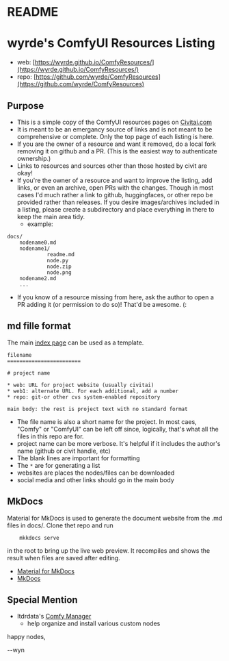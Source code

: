 README
========================

# wyrde's ComfyUI Resources Listing

* web: [https://wyrde.github.io/ComfyResources/](https://wyrde.github.io/ComfyResources/)
* repo: [https://github.com/wyrde/ComfyResources](https://github.com/wyrde/ComfyResources)

## Purpose

* This is a simple copy of the ComfyUI resources pages on [Civitai.com](https://civitai.com/tag/comfyui)
* It is meant to be an emergancy source of links and is not meant to be comprehensive or complete. Only the top page of each listing is here.
* If you are the owner of a resource and want it removed, do a local fork removing it on github and a PR. (This is the easiest way to authenticate ownership.)
* Links to resources and sources other than those hosted by civit are okay! 
* If you're the owner of a resource and want to improve the listing, add links, or even an archive, open PRs with the changes. Though in most cases I'd much rather a link to github, huggingfaces, or other repo be provided rather than releases. If you desire images/archives included in a listing, please create a subdirectory and place everything in there to keep the main area tidy.
  * example:

```
docs/
	nodename0.md
    nodename1/
             readme.md
             node.py
             node.zip
             node.png
	nodename2.md
	...
```

* If you know of a resource missing from here, ask the author to open a PR adding it (or permission to do so)! That'd be awesome. (:

##  md fille format

The main [index page](https://wyrde.github.io/ComfyResources/) can be used as a template. 

```
filename
========================

# project name

* web: URL for project website (usually civitai)
* web1: alternate URL. For each additional, add a number
* repo: git-or other cvs system-enabled repository

main body: the rest is project text with no standard format
```

* The file name is also a short name for the project. In most caes, "Comfy" or "ComfyUI" can be left off since, logically, that's what all the files in this repo are for.
* project name can be more verbose. It's helpful if it includes the author's name (github or civit handle, etc)
* The blank lines are important for formatting
* The `*` are for generating a list
* websites are places the nodes/files can be downloaded
* social media and other links should go in the main body

## MkDocs

Material for MkDocs is used to generate the document website from the .md files in docs/. Clone thet repo and run

`    mkkdocs serve`

in the root to bring up the live web preview. It recompiles and shows the result when files are saved after editing.

* [Material for MkDocs](https://squidfunk.github.io/mkdocs-material/)
* [MkDocs](https://www.mkdocs.org/)


## Special Mention

* ltdrdata's [Comfy Manager](https://github.com/ltdrdata/ComfyUI-Manager)
  * help organize and install various custom nodes


happy nodes,

--wyn
